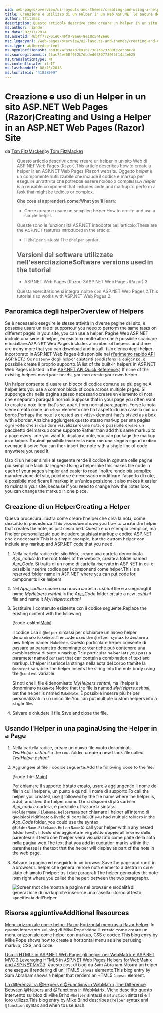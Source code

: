 ```yaml
---
uid: web-pages/overview/ui-layouts-and-themes/creating-and-using-a-helper-in-an-aspnet-web-pages-site
title: Creazione e utilizzo di un Helper in un Web ASP.NET le pagine del sito (Razor) | Microsoft Docs
author: tfitzmac
description: Questo articolo descrive come creare un helper in un sito Web di ASP.NET Web Pages (Razor). Un helper è un componente riutilizzabile che include il codice e markup per le prestazioni...
ms.author: riande
ms.date: 02/17/2014
ms.assetid: 46bff772-01e0-40f0-9ae6-9e18c5442ee6
msc.legacyurl: /web-pages/overview/ui-layouts-and-themes/creating-and-using-a-helper-in-an-aspnet-web-pages-site
msc.type: authoredcontent
ms.openlocfilehash: a6d3074f39a1d7b81b173813a73380fe2a536e7a
ms.sourcegitcommit: 45ac74e400f9f2b7dbded66297730f6f14a4eb25
ms.translationtype: MT
ms.contentlocale: it-IT
ms.lasthandoff: 08/16/2018
ms.locfileid: "41838099"
---
```

<a name="creating-and-using-a-helper-in-an-aspnet-web-pages-razor-site"></a><span data-ttu-id="30447-104">Creazione e uso di un Helper in un sito ASP.NET Web Pages (Razor)</span><span class="sxs-lookup"><span data-stu-id="30447-104">Creating and Using a Helper in an ASP.NET Web Pages (Razor) Site</span></span>
====================
<span data-ttu-id="30447-105">da [Tom FitzMacken](https://github.com/tfitzmac)</span><span class="sxs-lookup"><span data-stu-id="30447-105">by [Tom FitzMacken](https://github.com/tfitzmac)</span></span>

> <span data-ttu-id="30447-106">Questo articolo descrive come creare un helper in un sito Web di ASP.NET Web Pages (Razor).</span><span class="sxs-lookup"><span data-stu-id="30447-106">This article describes how to create a helper in an ASP.NET Web Pages (Razor) website.</span></span> <span data-ttu-id="30447-107">Oggetto *helper* è un componente riutilizzabile che include il codice e markup per eseguire un'attività che potrebbe essere noioso o complessi.</span><span class="sxs-lookup"><span data-stu-id="30447-107">A *helper* is a reusable component that includes code and markup to perform a task that might be tedious or complex.</span></span>
> 
> <span data-ttu-id="30447-108">**Che cosa si apprenderà come:**</span><span class="sxs-lookup"><span data-stu-id="30447-108">**What you'll learn:**</span></span> 
> 
> - <span data-ttu-id="30447-109">Come creare e usare un semplice helper.</span><span class="sxs-lookup"><span data-stu-id="30447-109">How to create and use a simple helper.</span></span>
> 
> <span data-ttu-id="30447-110">Queste sono le funzionalità ASP.NET introdotte nell'articolo:</span><span class="sxs-lookup"><span data-stu-id="30447-110">These are the ASP.NET features introduced in the article:</span></span>
> 
> - <span data-ttu-id="30447-111">Il `@helper` sintassi.</span><span class="sxs-lookup"><span data-stu-id="30447-111">The `@helper` syntax.</span></span>
>   
> 
> ## <a name="software-versions-used-in-the-tutorial"></a><span data-ttu-id="30447-112">Versioni del software utilizzate nell'esercitazione</span><span class="sxs-lookup"><span data-stu-id="30447-112">Software versions used in the tutorial</span></span>
> 
> 
> - <span data-ttu-id="30447-113">ASP.NET Web Pages (Razor) 3</span><span class="sxs-lookup"><span data-stu-id="30447-113">ASP.NET Web Pages (Razor) 3</span></span>
>   
> 
> <span data-ttu-id="30447-114">Questa esercitazione si integra inoltre con ASP.NET Web Pages 2.</span><span class="sxs-lookup"><span data-stu-id="30447-114">This tutorial also works with ASP.NET Web Pages 2.</span></span>


## <a name="overview-of-helpers"></a><span data-ttu-id="30447-115">Panoramica degli helper</span><span class="sxs-lookup"><span data-stu-id="30447-115">Overview of Helpers</span></span>

<span data-ttu-id="30447-116">Se è necessario eseguire le stesse attività in diverse pagine del sito, è possibile usare un file di supporto.</span><span class="sxs-lookup"><span data-stu-id="30447-116">If you need to perform the same tasks on different pages in your site, you can use a helper.</span></span> <span data-ttu-id="30447-117">Pagine Web ASP.NET include una serie di helper, ed esistono molte altre che è possibile scaricare e installare.</span><span class="sxs-lookup"><span data-stu-id="30447-117">ASP.NET Web Pages includes a number of helpers, and there are many more that you can download and install.</span></span> <span data-ttu-id="30447-118">(Un elenco degli helper incorporato in ASP.NET Web Pages è disponibile nel [riferimento rapido API ASP.NET](https://go.microsoft.com/fwlink/?LinkId=202907).) Se nessuno degli helper esistenti soddisfano le esigenze, è possibile creare il proprio supporto.</span><span class="sxs-lookup"><span data-stu-id="30447-118">(A list of the built-in helpers in ASP.NET Web Pages is listed in the [ASP.NET API Quick Reference](https://go.microsoft.com/fwlink/?LinkId=202907).) If none of the existing helpers meet your needs, you can create your own helper.</span></span>

<span data-ttu-id="30447-119">Un helper consente di usare un blocco di codice comune su più pagine.</span><span class="sxs-lookup"><span data-stu-id="30447-119">A helper lets you use a common block of code across multiple pages.</span></span> <span data-ttu-id="30447-120">Si supponga che nella pagina spesso necessario creare un elemento di nota che è separato paragrafi normali.</span><span class="sxs-lookup"><span data-stu-id="30447-120">Suppose that in your page you often want to create a note item that's set apart from normal paragraphs.</span></span> <span data-ttu-id="30447-121">Forse la nota viene creata come un `<div>` elemento che ha l'aspetto di una casella con un bordo.</span><span class="sxs-lookup"><span data-stu-id="30447-121">Perhaps the note is created as a `<div>` element that's styled as a box with a border.</span></span> <span data-ttu-id="30447-122">Anziché aggiungere questo stesso markup per una pagina ogni volta che si desidera visualizzare una nota, è possibile creare un pacchetto del markup come supporto.</span><span class="sxs-lookup"><span data-stu-id="30447-122">Rather than add this same markup to a page every time you want to display a note, you can package the markup as a helper.</span></span> <span data-ttu-id="30447-123">È quindi possibile inserire la nota con una singola riga di codice ovunque ti serve.</span><span class="sxs-lookup"><span data-stu-id="30447-123">You can then insert the note with a single line of code anywhere you need it.</span></span>

<span data-ttu-id="30447-124">Uso di un helper simile al seguente rende il codice in ognuna delle pagine più semplici e facili da leggere.</span><span class="sxs-lookup"><span data-stu-id="30447-124">Using a helper like this makes the code in each of your pages simpler and easier to read.</span></span> <span data-ttu-id="30447-125">Inoltre rende più semplice manutenzione del sito, poiché se è necessario modificare l'aspetto di note, è possibile modificare il markup in un'unica posizione.</span><span class="sxs-lookup"><span data-stu-id="30447-125">It also makes it easier to maintain your site, because if you need to change how the notes look, you can change the markup in one place.</span></span>

## <a name="creating-a-helper"></a><span data-ttu-id="30447-126">Creazione di un Helper</span><span class="sxs-lookup"><span data-stu-id="30447-126">Creating a Helper</span></span>

<span data-ttu-id="30447-127">Questa procedura illustra come creare l'helper che crea la nota, come descritto in precedenza.</span><span class="sxs-lookup"><span data-stu-id="30447-127">This procedure shows you how to create the helper that creates the note, as just described.</span></span> <span data-ttu-id="30447-128">Questo è un esempio semplice, ma l'helper personalizzato può includere qualsiasi markup e codice ASP.NET che è necessario.</span><span class="sxs-lookup"><span data-stu-id="30447-128">This is a simple example, but the custom helper can include any markup and ASP.NET code that you need.</span></span>

1. <span data-ttu-id="30447-129">Nella cartella radice del sito Web, creare una cartella denominata *App\_codice*.</span><span class="sxs-lookup"><span data-stu-id="30447-129">In the root folder of the website, create a folder named *App\_Code*.</span></span> <span data-ttu-id="30447-130">Si tratta di un nome di cartella riservato in ASP.NET in cui è possibile inserire codice per i componenti come helper.</span><span class="sxs-lookup"><span data-stu-id="30447-130">This is a reserved folder name in ASP.NET where you can put code for components like helpers.</span></span>
2. <span data-ttu-id="30447-131">Nel *App\_codice* creare una nuova cartella *. cshtml* file e assegnargli il nome *MyHelpers.cshtml*.</span><span class="sxs-lookup"><span data-stu-id="30447-131">In the *App\_Code* folder create a new *.cshtml* file and name it *MyHelpers.cshtml*.</span></span>
3. <span data-ttu-id="30447-132">Sostituire il contenuto esistente con il codice seguente:</span><span class="sxs-lookup"><span data-stu-id="30447-132">Replace the existing content with the following:</span></span>

    [!code-cshtml[Main](creating-and-using-a-helper-in-an-aspnet-web-pages-site/samples/sample1.cshtml)]

    <span data-ttu-id="30447-133">Il codice Usa il `@helper` sintassi per dichiarare un nuovo helper denominato `MakeNote`.</span><span class="sxs-lookup"><span data-stu-id="30447-133">The code uses the `@helper` syntax to declare a new helper named `MakeNote`.</span></span> <span data-ttu-id="30447-134">Questo particolare helper consente di passare un parametro denominato `content` che può contenere una combinazione di testo e markup.</span><span class="sxs-lookup"><span data-stu-id="30447-134">This particular helper lets you pass a parameter named `content` that can contain a combination of text and markup.</span></span> <span data-ttu-id="30447-135">L'helper inserisce la stringa nella nota del corpo tramite la `@content` variabile.</span><span class="sxs-lookup"><span data-stu-id="30447-135">The helper inserts the string into the note body using the `@content` variable.</span></span>

    <span data-ttu-id="30447-136">Si noti che il file è denominato *MyHelpers.cshtml*, ma l'helper è denominato `MakeNote`.</span><span class="sxs-lookup"><span data-stu-id="30447-136">Notice that the file is named *MyHelpers.cshtml*, but the helper is named `MakeNote`.</span></span> <span data-ttu-id="30447-137">È possibile inserire più helper personalizzati in un unico file.</span><span class="sxs-lookup"><span data-stu-id="30447-137">You can put multiple custom helpers into a single file.</span></span>
4. <span data-ttu-id="30447-138">Salvare e chiudere il file.</span><span class="sxs-lookup"><span data-stu-id="30447-138">Save and close the file.</span></span>

## <a name="using-the-helper-in-a-page"></a><span data-ttu-id="30447-139">Usando l'Helper in una pagina</span><span class="sxs-lookup"><span data-stu-id="30447-139">Using the Helper in a Page</span></span>

1. <span data-ttu-id="30447-140">Nella cartella radice, creare un nuovo file vuoto denominato *TestHelper.cshtml*.</span><span class="sxs-lookup"><span data-stu-id="30447-140">In the root folder, create a new blank file called *TestHelper.cshtml*.</span></span>
2. <span data-ttu-id="30447-141">Aggiungere al file il codice seguente:</span><span class="sxs-lookup"><span data-stu-id="30447-141">Add the following code to the file:</span></span>

    [!code-html[Main](creating-and-using-a-helper-in-an-aspnet-web-pages-site/samples/sample2.html)]

    <span data-ttu-id="30447-142">Per chiamare il supporto è stato creato, usare `@` aggiungendo il nome del file in cui l'helper è, un punto e quindi il nome di supporto.</span><span class="sxs-lookup"><span data-stu-id="30447-142">To call the helper you created, use `@` followed by the file name where the helper is, a dot, and then the helper name.</span></span> <span data-ttu-id="30447-143">(Se si dispone di più cartelle *App\_codice* cartella, è possibile utilizzare la sintassi `@FolderName.FileName.HelperName` per chiamare l'helper all'interno di qualsiasi nidificate a livello di cartella).</span><span class="sxs-lookup"><span data-stu-id="30447-143">(If you had multiple folders in the *App\_Code* folder, you could use the syntax `@FolderName.FileName.HelperName` to call your helper within any nested folder level).</span></span> <span data-ttu-id="30447-144">Il testo che aggiunta in virgolette doppie all'interno delle parentesi è il testo che l'helper verrà visualizzato come parte della nota nella pagina web.</span><span class="sxs-lookup"><span data-stu-id="30447-144">The text that you add in quotation marks within the parentheses is the text that the helper will display as part of the note in the web page.</span></span>
3. <span data-ttu-id="30447-145">Salvare la pagina ed eseguirlo in un browser.</span><span class="sxs-lookup"><span data-stu-id="30447-145">Save the page and run it in a browser.</span></span> <span data-ttu-id="30447-146">L'helper che genera l'errore nota elemento a destra in cui è stato chiamato l'helper: tra i due paragrafi.</span><span class="sxs-lookup"><span data-stu-id="30447-146">The helper generates the note item right where you called the helper: between the two paragraphs.</span></span>

    ![Screenshot che mostra la pagina nel browser e modalità di generazione di markup che inserisce una casella intorno al testo specificato dell'helper.](creating-and-using-a-helper-in-an-aspnet-web-pages-site/_static/image1.jpg)

## <a name="additional-resources"></a><span data-ttu-id="30447-148">Risorse aggiuntive</span><span class="sxs-lookup"><span data-stu-id="30447-148">Additional Resources</span></span>


<span data-ttu-id="30447-149">[Menu orizzontale come helper Razor](http://mikepope.com/blog/DisplayBlog.aspx?permalink=2341).</span><span class="sxs-lookup"><span data-stu-id="30447-149">[Horizontal menu as a Razor helper](http://mikepope.com/blog/DisplayBlog.aspx?permalink=2341).</span></span> <span data-ttu-id="30447-150">In questo intervento sul blog di Mike Pope viene illustrato come creare un menu orizzontale come helper con markup, CSS e codice.</span><span class="sxs-lookup"><span data-stu-id="30447-150">This blog entry by Mike Pope shows how to create a horizontal menu as a helper using markup, CSS, and code.</span></span>

<span data-ttu-id="30447-151">[Uso di HTML5 in ASP.NET Web Pages gli helper per WebMatrix e ASP.NET MVC 3](http://geekswithblogs.net/wildturtle/archive/2010/11/08/html5-in-asp.net-web-pages-helpers-for-webmatrix-and_aspnet_mvc3.aspx).</span><span class="sxs-lookup"><span data-stu-id="30447-151">[Leveraging HTML5 in ASP.NET Web Pages Helpers for WebMatrix and ASP.NET MVC3](http://geekswithblogs.net/wildturtle/archive/2010/11/08/html5-in-asp.net-web-pages-helpers-for-webmatrix-and_aspnet_mvc3.aspx).</span></span> <span data-ttu-id="30447-152">Questo post di blog da Sam Abraham Mostra un helper che esegue il rendering di un HTML5 `Canvas` elemento.</span><span class="sxs-lookup"><span data-stu-id="30447-152">This blog entry by Sam Abraham shows a helper that renders an HTML5 `Canvas` element.</span></span>

<span data-ttu-id="30447-153">[La differenza tra @Helpers e @Functions in WebMatrix](http://www.mikesdotnetting.com/Article/173/The-Difference-Between-@Helpers-and-@Functions-In-WebMatrix).</span><span class="sxs-lookup"><span data-stu-id="30447-153">[The Difference Between @Helpers and @Functions in WebMatrix](http://www.mikesdotnetting.com/Article/173/The-Difference-Between-@Helpers-and-@Functions-In-WebMatrix).</span></span> <span data-ttu-id="30447-154">Viene descritto questo intervento sul blog di Mike Brind `@helper` sintassi e `@function` sintassi e il loro utilizzo.</span><span class="sxs-lookup"><span data-stu-id="30447-154">This blog entry by Mike Brind describes `@helper` syntax and `@function` syntax and when to use each.</span></span>
